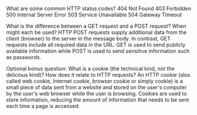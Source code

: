 What are some common HTTP status codes?
404 Not Found
403 Forbidden
500 Internal Server Error
503 Service Unavailable
504 Gateway Timeout


What is the difference between a GET request and a POST request? When might each be used?
HTTP POST requests supply additional data from the client (browser) to the server in the message body. In contrast, GET requests include all required data in the URL. GET is used to send publicly available information while POST is used to send sensitive information such as passwords.

Optional bonus question: What is a cookie (the technical kind, not the delicious kind)? How does it relate to HTTP requests?
An HTTP cookie (also called web cookie, Internet cookie, browser cookie or simply cookie) is a small piece of data sent from a website and stored on the user's computer by the user's web browser while the user is browsing. Cookies are used to store information, reducing the amount of information that needs to be sent each time a page is accessed.